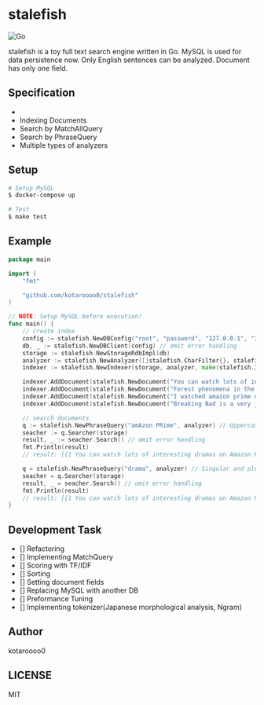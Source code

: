 # stalefish

![Go](https://github.com/kotaroooo0/stalefish/workflows/Go/badge.svg)

stalefish is a toy full text search engine written in Go.
MySQL is used for data persistence now.
Only English sentences can be analyzed.
Document has only one field.

## Specification

-
- Indexing Documents
- Search by MatchAllQuery
- Search by PhraseQuery
- Multiple types of analyzers

## Setup

```sh
# Setup MySQL
$ docker-compose up

# Test
$ make test
```

## Example

```go
package main

import (
	"fmt"

	"github.com/kotaroooo0/stalefish"
)

// NOTE: Setup MySQL before execution!
func main() {
	// create index
	config := stalefish.NewDBConfig("root", "password", "127.0.0.1", "3306", "stalefish")
	db, _ := stalefish.NewDBClient(config) // omit error handling
	storage := stalefish.NewStorageRdbImpl(db)
	analyzer := stalefish.NewAnalyzer([]stalefish.CharFilter{}, stalefish.StandardTokenizer{}, []stalefish.TokenFilter{stalefish.StemmerFilter{}, stalefish.LowercaseFilter{}, stalefish.StopWordFilter{}})
	indexer := stalefish.NewIndexer(storage, analyzer, make(stalefish.InvertedIndexMap))

	indexer.AddDocument(stalefish.NewDocument("You can watch lots of interesting dramas on Amazon Prime."))
	indexer.AddDocument(stalefish.NewDocument("Forest phenomena in the Amazon are a prime concern."))
	indexer.AddDocument(stalefish.NewDocument("I watched amazon prime until late at night yesterday."))
	indexer.AddDocument(stalefish.NewDocument("Breaking Bad is a very jarring drama."))

	// search documents
	q := stalefish.NewPhraseQuery("amAzon PRime", analyzer) // Uppercase and lowercase notation fluctuation
	seacher := q.Searcher(storage)
	result, _ := seacher.Search() // omit error handling
	fmt.Println(result)
	// result: [{1 You can watch lots of interesting dramas on Amazon Prime.} {3 I watched amazon prime until late at night yesterday.}]

	q = stalefish.NewPhraseQuery("drama", analyzer) // Singular and plural notation fluctuations
	seacher = q.Searcher(storage)
	result, _ = seacher.Search() // omit error handling
	fmt.Println(result)
	// result: [{1 You can watch lots of interesting dramas on Amazon Prime.} {4 Breaking Bad is a very jarring drama.}]
}
```

## Development Task

- [] Refactoring
- [] Implementing MatchQuery
- [] Scoring with TF/IDF
- [] Sorting
- [] Setting document fields
- [] Replacing MySQL with another DB
- [] Preformance Tuning
- [] Implementing tokenizer(Japanese morphological analysis, Ngram)

## Author

kotaroooo0

## LICENSE

MIT
